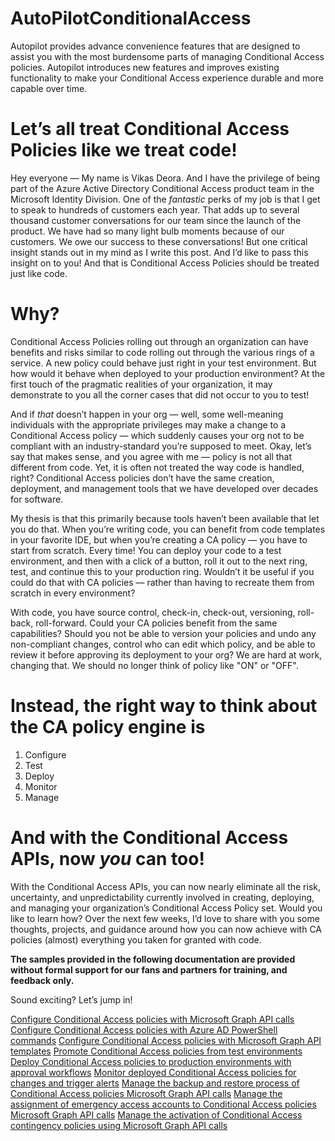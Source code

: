 # AutoPilotConditionalAccess
Autopilot provides advance convenience features that are designed to assist you with the most burdensome parts of managing Conditional Access policies. Autopilot introduces new features and improves existing functionality to make your Conditional Access experience durable and more capable over time.

# Let’s all treat Conditional Access Policies like we treat code!
Hey everyone — My name is Vikas Deora. And I have the privilege of being part of the Azure Active Directory Conditional Access product team in the Microsoft Identity Division. One of the *fantastic* perks of my job is that I get to speak to hundreds of customers each year. That adds up to several thousand customer conversations for our team since the launch of the product. We have had so many light bulb moments because of our customers. We owe our success to these conversations! But one critical insight stands out in my mind as I write this post. And I’d like to pass this insight on to you! And that is Conditional Access Policies should be treated just like code.

# Why?

Conditional Access Policies rolling out through an organization can have benefits and risks similar to code rolling out through the various rings of a service. A new policy could behave just right in your test environment. But how would it behave when deployed to your production environment? At the first touch of the pragmatic realities of your organization, it may demonstrate to you all the corner cases that did not occur to you to test!

And if *that* doesn’t happen in your org — well, some well-meaning individuals with the appropriate privileges may make a change to a Conditional Access policy — which suddenly causes your org not to be compliant with an industry-standard you’re supposed to meet.
Okay, let’s say that makes sense, and you agree with me — policy is not all that different from code. Yet, it is often not treated the way code is handled, right? Conditional Access policies don’t have the same creation, deployment, and management tools that we have developed over decades for software.

My thesis is that this primarily because tools haven’t been available that let you do that. When you’re writing code, you can benefit from code templates in your favorite IDE, but when you’re creating a CA policy — you have to start from scratch. Every time!
You can deploy your code to a test environment, and then with a click of a button, roll it out to the next ring, test, and continue this to your production ring. Wouldn’t it be useful if you could do that with CA policies — rather than having to recreate them from scratch in every environment?

With code, you have source control, check-in, check-out, versioning, roll-back, roll-forward. Could your CA policies benefit from the same capabilities? Should you not be able to version your policies and undo any non-compliant changes, control who can edit which policy, and be able to review it before approving its deployment to your org? We are hard at work, changing that. We should no longer think of policy like "ON" or "OFF".

# Instead, the right way to think about the CA policy engine is

1. Configure
2. Test
3. Deploy
4. Monitor
5. Manage

# And with the Conditional Access APIs, now *you* can too!
With the Conditional Access APIs, you can now nearly eliminate all the risk, uncertainty, and unpredictability currently involved in creating, deploying, and managing your organization’s Conditional Access Policy set. Would you like to learn how?
Over the next few weeks, I’d love to share with you some thoughts, projects, and guidance around how you can now achieve with CA policies (almost) everything you taken for granted with code.

**The samples provided in the following documentation are provided without formal support for our fans and partners for training, and feedback only.**

Sound exciting?
Let’s jump in!

[Configure Conditional Access policies with Microsoft Graph API calls](conditional-access-api-samples\01-configure\graphapi\readme.md)
[Configure Conditional Access policies with Azure AD PowerShell commands](conditional-access-api-samples\01-configure\powershell\readme.md)
[Configure Conditional Access policies with Microsoft Graph API templates](conditional-access-api-samples\01-configure\templates\readme.md)
[Promote Conditional Access policies from test environments](conditional-access-api-samples\02-test\readme.md)
[Deploy Conditional Access policies to production environments with approval workflows](conditional-access-api-samples\03-deploy\readme.md)
[Monitor deployed Conditional Access policies for changes and trigger alerts](conditional-access-api-samples\04-monitor\readme.md)
[Manage the backup and restore process of Conditional Access policies Microsoft Graph API calls](conditional-access-api-samples\05-manage\01-backup-restore\readme.md)
[Manage the assignment of emergency access accounts to Conditional Access policies Microsoft Graph API calls](conditional-access-api-samples\05-manage\02-emergency-access\readme.md)
[Manage the activation of Conditional Access contingency policies using Microsoft Graph API calls](conditional-access-api-samples\05-manage\03-contingency\readme.md)
